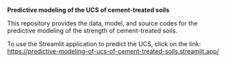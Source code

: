 **Predictive modeling of the UCS of cement-treated soils**

This repository provides the data, model, and source codes for the predictive modeling of the strength of cement-treated soils.

To use the Streamlit application to predict the UCS, click on the link:
https://predictive-modeling-of-ucs-of-cement-treated-soils.streamlit.app/ 

